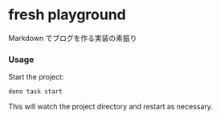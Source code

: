 # fresh playground

Markdown でブログを作る実装の素振り

### Usage

Start the project:

```
deno task start
```

This will watch the project directory and restart as necessary.
